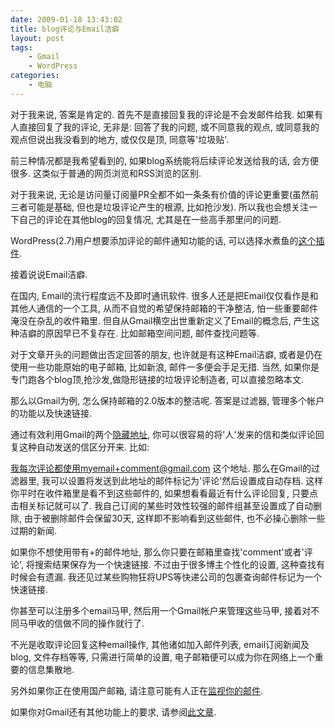 ```yaml
---
date: 2009-01-18 13:43:02
title: blog评论与Email洁癖
layout: post
tags:
    - Gmail
    - WordPress
categories:
    - 电脑
---
```

<!--more-->

对于我来说, 答案是肯定的. 首先不是直接回复我的评论是不会发邮件给我. 如果有人直接回复了我的评论, 无非是: 回答了我的问题, 或不同意我的观点, 或同意我的观点但说出我没看到的地方, 或仅仅是顶, 同意等'垃圾贴'.

前三种情况都是我希望看到的, 如果blog系统能将后续评论发送给我的话, 会方便很多. 这类似于普通的网页浏览和RSS浏览的区别.

对于我来说, 无论是访问量订阅量PR全都不如一条条有价值的评论更重要(虽然前三者可能是基础, 但也是垃圾评论产生的根源, 比如抢沙发). 所以我也会想关注一下自己的评论在其他blog的回复情况, 尤其是在一些高手那里问的问题.

WordPress(2.7)用户想要添加评论的邮件通知功能的话, 可以选择水煮鱼的<a href="http://fairyfish.net/2008/11/03/comment-reply-notification/" target="_blank">这个插件</a>.

接着说说Email洁癖.

在国内, Email的流行程度远不及即时通讯软件. 很多人还是把Email仅仅看作是和其他人通信的一个工具, 从而不自觉的希望保持邮箱的干净整洁, 怕一些重要邮件淹没在杂乱的收件箱里. 但自从Gmail横空出世重新定义了Email的概念后, 产生这种洁癖的原因早已不复存在. 比如邮箱空间问题, 邮件查找问题等.

对于文章开头的问题做出否定回答的朋友, 也许就是有这种Email洁癖, 或者是仍在使用一些功能原始的电子邮箱, 比如新浪, 邮件一多便会手足无措. 当然, 如果你是专门跑各个blog顶,抢沙发,做隐形链接的垃圾评论制造者, 可以直接忽略本文.

那么以Gmail为例, 怎么保持邮箱的2.0版本的整洁呢. 答案是过滤器, 管理多个帐户的功能以及快速链接.

通过有效利用Gmail的两个<a href="http://ztpala.com/2008/05/hidden-address-gmail/">隐藏地址</a>, 你可以很容易的将'人'发来的信和类似评论回复这种自动发送的信区分开来. 比如:

我每次评论都使用myemail+comment@gmail.com 这个地址. 那么在Gmail的过滤器里, 我可以设置将发送到此地址的邮件标记为'评论'然后设置成自动存档. 这样你平时在收件箱里是看不到这些邮件的, 如果想看看最近有什么评论回复, 只要点击相关标记就可以了. 我自己订阅的某些时效性较强的邮件组甚至设置成了自动删除, 由于被删除邮件会保留30天, 这样即不影响看到这些邮件, 也不必操心删除一些过期的新闻.

如果你不想使用带有+的邮件地址, 那么你只要在邮箱里查找'comment'或者'评论', 将搜索结果保存为一个快速链接. 不过由于很多博主个性化的设置, 这种查找有时候会有遗漏. 我还见过某些购物狂将UPS等快递公司的包裹查询邮件标记为一个快速链接.

你甚至可以注册多个email马甲, 然后用一个Gmail帐户来管理这些马甲, 接着对不同马甲收的信做不同的操作就行了.

不光是收取评论回复这种email操作, 其他诸如加入邮件列表, email订阅新闻及blog, 文件存档等等, 只需进行简单的设置, 电子邮箱便可以成为你在网络上一个重要的信息集散地.

另外如果你正在使用国产邮箱, 请注意可能有人正在<a href="http://robertmao.com/2009/01/12/big-brother-is-watching-gfw/" target="_blank">监视你的邮件</a>.

如果你对Gmail还有其他功能上的要求, 请参阅<a href="http://ztpala.com/2009/01/suggest-a-feature-for-gmail/" target="_blank">此文章</a>.